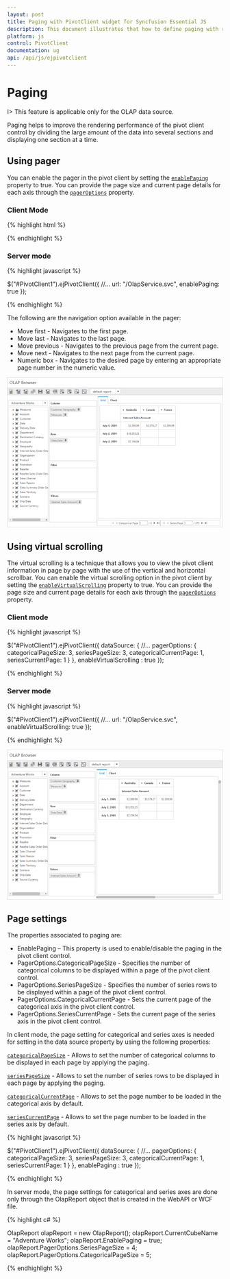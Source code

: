 ```yaml
---
layout: post
title: Paging with PivotClient widget for Syncfusion Essential JS
description: This document illustrates that how to define paging with respective to the modes in JavaScript PivotClient control
platform: js
control: PivotClient
documentation: ug
api: /api/js/ejpivotclient
---
```


# Paging

I> This feature is applicable only for the OLAP data source.

Paging helps to improve the rendering performance of the pivot client control by dividing the large amount of the data into several sections and displaying one section at a time.

## Using pager

You can enable the pager in the pivot client by setting the [`enablePaging`](/api/js/ejpivotclient#members:enablepaging) property to true. You can provide the page size and current page details for each axis through the [`pagerOptions`](/api/js/ejpivotclient#members:datasource-pageroptions) property.

### Client Mode

{% highlight html %}

<div id="PivotClient1"></div>
<script>
    $("#PivotClient1").ejPivotClient({
        //...
        dataSource: {
            //...
            pagerOptions: {
                categoricalPageSize: 3,
                seriesPageSize: 3,
                categoricalCurrentPage: 1,
                seriesCurrentPage: 1
            }
        },
        enablePaging : true
    });
</script>
{% endhighlight %}

### Server mode

{% highlight javascript %}

$("#PivotClient1").ejPivotClient({
    //...
    url: "/OlapService.svc",
    enablePaging: true
});

{% endhighlight %}

The following are the navigation option available in the pager:

* Move first - Navigates to the first page.
* Move last - Navigates to the last page.
* Move previous - Navigates to the previous page from the current page.
* Move next - Navigates to the next page from the current page.
* Numeric box - Navigates to the desired page by entering an appropriate page number in the numeric value.

![Paging in JavaScript pivot client control](Paging_images/paging.png)


## Using virtual scrolling

The virtual scrolling is a technique that allows you to view the pivot client information in page by page with the use of the vertical and horizontal scrollbar. You can enable the virtual scrolling option in the pivot client by setting the [`enableVirtualScrolling`](/api/js/ejpivotclient#members:enablevirtualscrolling) property to true. You can provide the page size and current page details for each axis through the [`pagerOptions`](/api/js/ejpivotclient#members:datasource-pageroptions) property.

### Client mode

{% highlight javascript %}

$("#PivotClient1").ejPivotClient({
    dataSource: {
        //...
        pagerOptions: {
            categoricalPageSize: 3,
            seriesPageSize: 3,
            categoricalCurrentPage: 1,
            seriesCurrentPage: 1
        }
    },
    enableVirtualScrolling : true
});

{% endhighlight %}

### Server mode

{% highlight javascript %}

$("#PivotClient1").ejPivotClient({
    //...
    url: "/OlapService.svc",
    enableVirtualScrolling: true
});

{% endhighlight %}

![Virtual scrolling in JavaScript pivot client control](Paging_images/virtual-scrolling.png)

## Page settings

The properties associated to paging are:
* EnablePaging – This property is used to enable/disable the paging in the pivot client control.
* PagerOptions.CategoricalPageSize - Specifies the number of categorical columns to be displayed within a page of the pivot client control.
* PagerOptions.SeriesPageSize - Specifies the number of series rows to be displayed within a page of the pivot client control.
* PagerOptions.CategoricalCurrentPage - Sets the current page of the categorical axis in the pivot client control.
* PagerOptions.SeriesCurrentPage - Sets the current page of the series axis in the pivot client control.

In client mode, the page setting for categorical and series axes is needed for setting in the data source property by using the following properties:

[`categoricalPageSize`](/api/js/ejpivotclient#members:datasource-pageroptions-categoricalpagesize) - Allows to set the number of categorical columns to be displayed in each page by applying the paging.

[`seriesPageSize`](/api/js/ejpivotclient#members:datasource-pageroptions-seriespagesize) - Allows to set the number of series rows to be displayed in each page by applying the paging.

[`categoricalCurrentPage`](/api/js/ejpivotclient#members:datasource-pageroptions-categoricalcurrentpage) - Allows to set the page number to be loaded in the categorical axis by default.

[`seriesCurrentPage`](/api/js/ejpivotclient#members:datasource-pageroptions-seriescurrentpage) - Allows to set the page number to be loaded in the series axis by default.

{% highlight javascript %}

$("#PivotClient1").ejPivotClient({
    dataSource: {
        //...
        pagerOptions: {
            categoricalPageSize: 3,
            seriesPageSize: 3,
            categoricalCurrentPage: 1,
            seriesCurrentPage: 1
        }
    },
    enablePaging : true
});

{% endhighlight %}

In server mode, the page settings for categorical and series axes are done only through the OlapReport object that is created in the WebAPI or WCF file.

{% highlight c# %}

OlapReport olapReport = new OlapReport();
olapReport.CurrentCubeName = "Adventure Works";
olapReport.EnablePaging = true;
olapReport.PagerOptions.SeriesPageSize = 4;
olapReport.PagerOptions.CategoricalPageSize = 5;

{% endhighlight %}